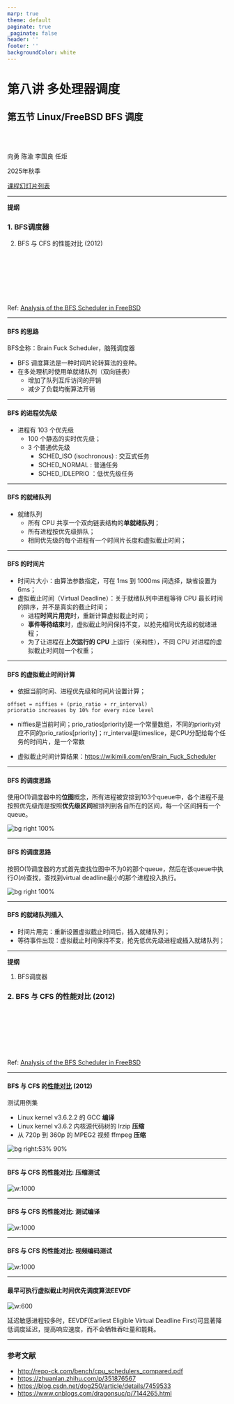 ```yaml
---
marp: true
theme: default
paginate: true
_paginate: false
header: ''
footer: ''
backgroundColor: white
---
```


<!-- theme: gaia -->
<!-- _class: lead -->

# 第八讲 多处理器调度
## 第五节 Linux/FreeBSD BFS 调度

<br>
<br>

向勇 陈渝 李国良 任炬 

2025年秋季

[课程幻灯片列表](https://www.yuque.com/xyong-9fuoz/qczol5/glemuu?)

---

**提纲**

### 1. BFS调度器
2. BFS 与 CFS 的性能对比 (2012)

<br>
<br>
<br>
<br>
<br>
<br>

Ref: [Analysis of the BFS Scheduler in FreeBSD](http://vellvisher.github.io/papers_reports/doc/BFS_FreeBSD.pdf)

---

#### BFS 的思路
BFS全称：Brain Fuck Scheduler，脑残调度器
- BFS 调度算法是一种时间片轮转算法的变种。
- 在多处理机时使用单就绪队列（双向链表）
  - 增加了队列互斥访问的开销
  - 减少了负载均衡算法开销

---

#### BFS 的进程优先级

- 进程有 103 个优先级
  - 100 个静态的实时优先级；
  - 3 个普通优先级 
      - SCHED_ISO (isochronous) : 交互式任务
      - SCHED_NORMAL  : 普通任务
      - SCHED_IDLEPRIO ：低优先级任务


---

#### BFS 的就绪队列

- 就绪队列
  - 所有 CPU 共享一个双向链表结构的**单就绪队列**；
  - 所有进程按优先级排队；
  - 相同优先级的每个进程有一个时间片长度和虚拟截止时间；

---

#### BFS 的时间片
- 时间片大小：由算法参数指定，可在 1ms 到 1000ms 间选择，缺省设置为 6ms；
- 虚拟截止时间（Virtual Deadline）：关于就绪队列中进程等待 CPU 最长时间的排序，并不是真实的截止时间；
  - 进程**时间片用完**时，重新计算虚拟截止时间；
  - **事件等待结束**时，虚拟截止时间保持不变，以抢先相同优先级的就绪进程；
  - 为了让进程在**上次运行的 CPU** 上运行（亲和性），不同 CPU 对进程的虚拟截止时间加一个权重；


---

#### BFS 的虚拟截止时间计算
- 依据当前时间、进程优先级和时间片设置计算；
```
offset = niffies + (prio_ratio ∗ rr_interval)
prioratio increases by 10% for every nice level
```
- niffies是当前时间；prio_ratios[priority]是一个常量数组，不同的priority对应不同的prio_ratios[priority]；rr_interval是timeslice，是CPU分配给每个任务的时间片，是一个常数

- 虚拟截止时间计算结果：https://wikimili.com/en/Brain_Fuck_Scheduler


---

#### BFS 的调度思路
使用O(1)调度器中的**位图**概念，所有进程被安排到103个queue中，各个进程不是按照优先级而是按照**优先级区间**被排列到各自所在的区间，每一个区间拥有一个queue。
<!-- https://www.cnblogs.com/dragonsuc/p/7144265.html -->
![bg right 100%](figs/bfs.png)


---

#### BFS 的调度思路
按照O(1)调度器的方式首先查找位图中不为0的那个queue，然后在该queue中执行$O(n)$查找，查找到virtual deadline最小的那个进程投入执行。

![bg right 100%](figs/bfs.png)

---

#### BFS 的就绪队列插入

- 时间片用完：重新设置虚拟截止时间后，插入就绪队列；
- 等待事件出现：虚拟截止时间保持不变，抢先低优先级进程或插入就绪队列；

---

**提纲**

1. BFS调度器
### 2. BFS 与 CFS 的性能对比 (2012)

<br>
<br>
<br>
<br>
<br>
<br>

Ref: [Analysis of the BFS Scheduler in FreeBSD](http://vellvisher.github.io/papers_reports/doc/BFS_FreeBSD.pdf)

---

#### BFS 与 CFS 的[性能对比](http://repo-ck.com/bench/cpu_schedulers_compared.pdf) (2012)
测试用例集
- Linux kernel v3.6.2.2 的 GCC **编译**
- Linux kernel v3.6.2 内核源代码树的 lrzip **压缩**
- 从 720p 到 360p 的 MPEG2 视频 ffmpeg **压缩**

![bg right:53% 90%](figs/test-machines.png)

---

#### BFS 与 CFS 的性能对比: 压缩测试
![w:1000](figs/compression-test.png)

---

#### BFS 与 CFS 的性能对比: 测试编译
![w:1000](figs/make-test.png)

---

#### BFS 与 CFS 的性能对比: 视频编码测试
![w:1000](figs/video-test.png)

---

#### 最早可执行虚拟截止时间优先调度算法EEVDF

![w:600](figs/EEVDF.jpg)

延迟敏感进程较多时，EEVDF(Earliest Eligible Virtual Deadline First)可显著降低调度延迟，提高响应速度，而不会牺牲吞吐量和能耗。

<!--
https://zhuanlan.zhihu.com/p/683775984
-->

---

### 参考文献
- http://repo-ck.com/bench/cpu_schedulers_compared.pdf
- https://zhuanlan.zhihu.com/p/351876567
- https://blog.csdn.net/dog250/article/details/7459533
- https://www.cnblogs.com/dragonsuc/p/7144265.html